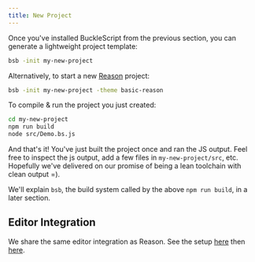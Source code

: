 ```yaml
---
title: New Project
---
```


Once you've installed BuckleScript from the previous section, you can generate a lightweight project template:

```sh
bsb -init my-new-project
```

Alternatively, to start a new [Reason](https://reasonml.github.io) project:

```sh
bsb -init my-new-project -theme basic-reason
```

To compile & run the project you just created:

```sh
cd my-new-project
npm run build
node src/Demo.bs.js
```

And that's it! You've just built the project once and ran the JS output. Feel free to inspect the js output, add a few files in `my-new-project/src`, etc. Hopefully we've delivered on our promise of being a lean toolchain with clean output =).

We'll explain `bsb`, the build system called by the above `npm run build`, in a later section.

## Editor Integration

We share the same editor integration as Reason. See the setup [here](https://reasonml.github.io/docs/en/installation.html) then [here](https://reasonml.github.io/docs/en/editor-plugins).

